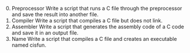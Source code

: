 0. Preprocessor  Write a script that runs a C file through the preprocessor and save the result into another file.
1. Compiler  Write a script that compiles a C file but does not link.
2. Assembler  Write a script that generates the assembly code of a C code and save it in an output file.
3. Name  Write a script that compiles a C file and creates an executable named cisfun.
